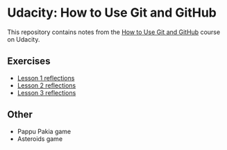 # Udacity: How to Use Git and GitHub

This repository contains notes from the [How to Use Git and GitHub](https://www.udacity.com/course/how-to-use-git-and-github--ud775) course on Udacity. 

## Exercises

- [Lesson 1 reflections](/reflections/lesson_1_reflections.txt)
- [Lesson 2 reflections](/reflections/lesson_2_reflections.txt)
- [Lesson 3 reflections](/reflections/lesson_3_reflections.txt)

## Other

- Pappu Pakia game
- Asteroids game

